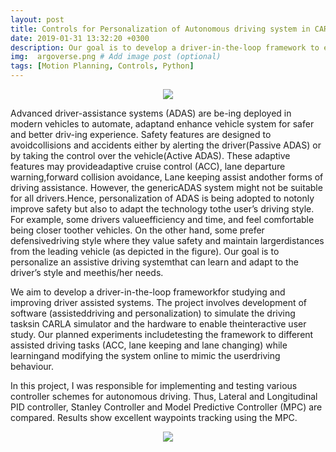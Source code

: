 ```yaml
---
layout: post
title: Controls for Personalization of Autonomous driving system in CARLA Simulator
date: 2019-01-31 13:32:20 +0300
description: Our goal is to develop a driver-in-the-loop framework to enable studying and testing of the personalized assisted driving systems.
img:  argoverse.png # Add image post (optional)
tags: [Motion Planning, Controls, Python]
---
```


<p align="center">
    <img src="{{site.baseurl}}/assets/img/mpc_carla.gif">
</p>

Advanced  driver-assistance  systems  (ADAS)  are  be-ing  deployed  in  modern  vehicles  to  automate,  adaptand  enhance  vehicle  system  for  safer  and  better  driv-ing  experience.  Safety  features  are  designed  to  avoidcollisions  and  accidents  either  by  alerting  the  driver(Passive ADAS) or by taking the control over the vehicle(Active  ADAS).  These  adaptive  features  may  provideadaptive  cruise  control  (ACC),  lane  departure  warning,forward  collision  avoidance,  Lane  keeping  assist  andother forms of driving assistance. However, the genericADAS  system  might  not  be  suitable  for  all  drivers.Hence, personalization of ADAS is being adopted to notonly improve safety but also to adapt the technology tothe user’s driving style. For example, some drivers valueefficiency and time, and feel comfortable being closer toother vehicles. On the other hand, some prefer defensivedriving style where they value safety and maintain largerdistances  from  the  leading  vehicle  (as  depicted in the figure). Our goal is to personalize an assistive driving systemthat  can  learn  and  adapt  to  the  driver’s  style  and  meethis/her needs.

We  aim  to  develop  a  driver-in-the-loop  frameworkfor   studying   and   improving   driver   assisted   systems. The  project  involves  development  of  software  (assisteddriving and personalization) to simulate the driving tasksin  CARLA  simulator  and  the  hardware  to  enable  theinteractive user study. Our planned experiments includetesting the framework to different assisted driving tasks (ACC,  lane  keeping  and  lane  changing)  while  learningand  modifying  the  system  online  to  mimic  the  userdriving behaviour.

In this project, I was responsible for implementing and testing various controller schemes for autonomous driving. Thus, Lateral and Longitudinal PID controller, Stanley Controller and Model Predictive Controller (MPC) are compared. Results show excellent waypoints tracking using the MPC.  

<p align="center">
    <img src="{{site.baseurl}}/assets/img/mpc_carla.gif">
</p>
